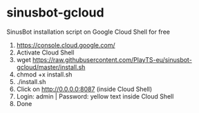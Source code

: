 # sinusbot-gcloud
SinusBot installation script on Google Cloud Shell for free

1. https://console.cloud.google.com/
2. Activate Cloud Shell
3. wget https://raw.githubusercontent.com/PlayTS-eu/sinusbot-gcloud/master/install.sh
4. chmod +x install.sh
5. ./install.sh
6. Click on http://0.0.0.0:8087 (inside Cloud Shell)
7. Login: admin | Password: yellow text inside Cloud Shell
8. Done
